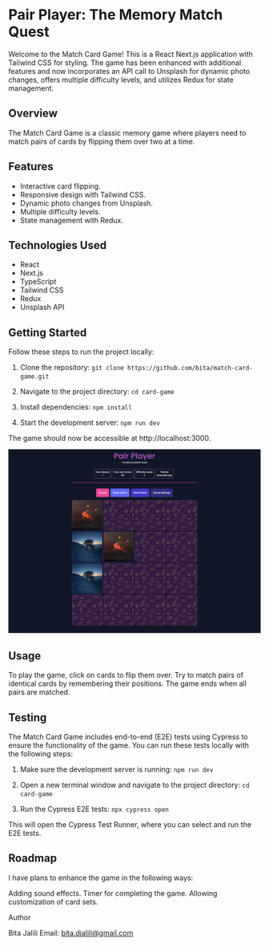 # Pair Player: The Memory Match Quest

Welcome to the Match Card Game! This is a React Next.js application with Tailwind CSS for styling. The game has been enhanced with additional features and now incorporates an API call to Unsplash for dynamic photo changes, offers multiple difficulty levels, and utilizes Redux for state management.

## Overview

The Match Card Game is a classic memory game where players need to match pairs of cards by flipping them over two at a time.

## Features

- Interactive card flipping.
- Responsive design with Tailwind CSS.
- Dynamic photo changes from Unsplash.
- Multiple difficulty levels.
- State management with Redux.

## Technologies Used

- React
- Next.js
- TypeScript
- Tailwind CSS
- Redux
- Unsplash API

## Getting Started

Follow these steps to run the project locally:

1. Clone the repository:
   `git clone https://github.com/bita/match-card-game.git`

2. Navigate to the project directory:
   `cd card-game`

3. Install dependencies:
   `npm install`
4. Start the development server:
   `npm run dev`

The game should now be accessible at http://localhost:3000.

![Alt text](public/images/screenshot.png)

## Usage

To play the game, click on cards to flip them over. Try to match pairs of identical cards by remembering their positions. The game ends when all pairs are matched.

## Testing

The Match Card Game includes end-to-end (E2E) tests using Cypress to ensure the functionality of the game. You can run these tests locally with the following steps:

1. Make sure the development server is running:
   `npm run dev`

2. Open a new terminal window and navigate to the project directory:
   `cd card-game`

3. Run the Cypress E2E tests:
   `npx cypress open`

This will open the Cypress Test Runner, where you can select and run the E2E tests.

## Roadmap

I have plans to enhance the game in the following ways:

Adding sound effects.
Timer for completing the game.
Allowing customization of card sets.

Author

Bita Jalili
Email: bita.djalili@gmail.com

